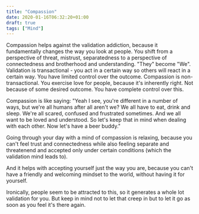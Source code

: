 ```yaml
---
title: "Compassion"
date: 2020-01-16T06:32:20+01:00
draft: true
tags: ["Mind"] 
---
```


Compassion helps against the validation addiction, because it fundamentally
changes the way you look at people. You shift from a perspective of threat,
mistrust, separatedness to a perspective of connectedness and brotherhood and
understanding. "They" become "We". Validation is transactional - you act in a
certain way so others will react in a certain way. You have limited control over
the outcome. Compassion is non-transactional. You exercise love for people,
because it's inherently right. Not because of some desired outcome. You have
complete control over this.

Compassion is like saying: "Yeah I see, you're different in a number of ways,
but we're all humans after all aren't we? We all have to eat, drink and sleep.
We're all scared, confused and frustrated sometimes. And we all want to be loved
and understood. So let's keep that in mind when dealing with each other. Now
let's have a beer buddy."

Going through your day with a mind of compassion is relaxing, because you can't
feel trust and connectedness while also feeling separate and threatenend and
accepted only under certain conditions (which the validation mind leads to).

And it helps with accepting yourself just the way you are, because you can't
have a friendly and welcoming mindset to the world, without having it for
yourself.

Ironically, people seem to be attracted to this, so it generates a whole lot
validation for you. But keep in mind not to let that creep in but to let it go
as soon as you feel it's there again.
